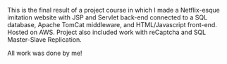 This is the final result of a project course in which I made a Netflix-esque imitation website with JSP and Servlet back-end connected to a SQL database, Apache TomCat middleware, and HTML/Javascript front-end. Hosted on AWS. Project also included work with
reCaptcha and SQL Master-Slave Replication.

All work was done by me!
